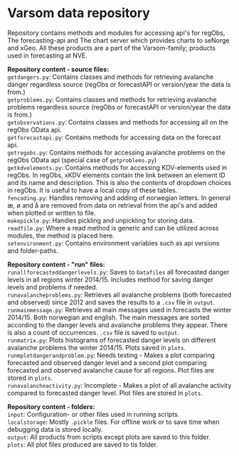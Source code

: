 # Varsom data repository
Repository contains methods and modules for accessing api's for regObs, The forecasting-api and The chart server which provides charts to seNorge and xGeo. All these products are a part of the Varsom-family; products used in forecasting at NVE.

**Repository content - source files:**<br>
`getdangers.py`: Contains classes and methods for retrieving avalanche danger regardless source (regObs or forecastAPI or version/year the data is from.)<br>
`getproblems.py`: Contains classes and methods for retrieving avalanche problems regardless source (regObs or forecastAPI or version/year the data is from.)<br>
`getobservations.py`: Contains classes and methods for accessing all on the regObs OData api.<br>
`getforecastapi.py`: Contains methods for accessing data on the forecast api.<br>
`getregobs.py`: Contains methods for accessing avalanche problems on the regObs OData api (special case of `getproblems.py`)<br>
`getkdvelements.py`: Contains methods for accessing KDV-elements used in regObs. In regObs, xKDV elements contain the link between an element ID and its name and description. This is also the contents of dropdown choices in regObs. It is useful to have a local copy of these tables.<br>
`fencoding.py`: Handles removing and adding of norwegian letters. In general æ, ø and å are removed from data on retrieval from the api's and added when plotted or written to file.<br>
`makepickle.py`: Handles pickling and unpickling for storing data.<br>
`readfile.py`: Where a read method is generic and can be utilized across modules, the method is placed here.<br>
`setenvironment.py`: Contains environment variables such as api versions and folder-paths.<br>

**Repository content - "run" files:**<br>
`runallforecasteddangerlevels.py`: Saves to `Datafiles` all forecasted danger levels in all regions winter 2014/15. Includes method for saving danger levels and problems if needed.<br>
`runavalancheproblems.py`: Retrieves all avalanche problems (both forecasted and observed) since 2012 and saves the results to a `.csv` file in `output`.<br>
`runmainmessage.py`: Retrieves all main messages used in forecasts the winter 2014/15. Both norwegian and english. The main messages are sorted according to the danger levels and avalanche problems they appear. There is also a count of occurrences. `.csv` file is saved to `output`.<br>
`runmatrix.py`: Plots histograms of forecasted danger levels on different avalanche problems the winter 2014/15. Plots saved in `plots`.<br>
`runmplotdangerandproblem.py`: Needs testing - Makes a plot comparing forecasted and observed danger level and a second plot comparing forecasted and observed avalanche cause for all regions. Plot files are stored in `plots`.<br>
`runavalancheactivity.py`: Incomplete - Makes a plot of all avalanche activity compared to forecasted danger level. Plot files are stored in `plots`.<br>

**Repository content - folders:**<br>
`input`: Configuration- or other files used in running scripts.<br>
`localstorage`: Mostly `.pickle` files. For offline work or to save time when debugging data is stored locally.<br>
`output`: All products from scripts except plots are saved to this folder.<br>
`plots`: All plot files produced are saved to tis folder.<br>
